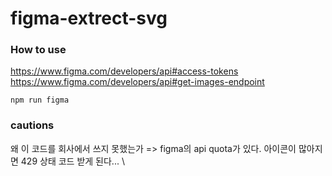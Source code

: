 # figma-extrect-svg

### How to use

https://www.figma.com/developers/api#access-tokens
https://www.figma.com/developers/api#get-images-endpoint

`npm run figma`

### cautions

왜 이 코드를 회사에서 쓰지 못했는가 => figma의 api quota가 있다. 아이콘이 많아지면 429 상태 코드 받게 된다... \
